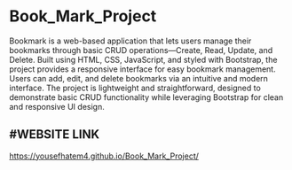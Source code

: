 # Book_Mark_Project
Bookmark is a web-based application that lets users manage their bookmarks through basic CRUD operations—Create, Read, Update, and Delete. Built using HTML, CSS, JavaScript, and styled with Bootstrap, the project provides a responsive interface for easy bookmark management. Users can add, edit, and delete bookmarks via an intuitive and modern interface. The project is lightweight and straightforward, designed to demonstrate basic CRUD functionality while leveraging Bootstrap for clean and responsive UI design.

#WEBSITE LINK
---------------
https://yousefhatem4.github.io/Book_Mark_Project/
